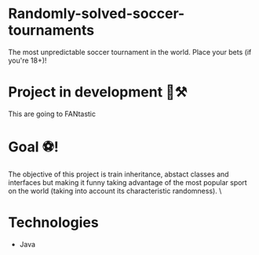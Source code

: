 # Randomly-solved-soccer-tournaments
The most unpredictable soccer tournament in the world. Place your bets (if you're 18+)!

# Project in development 🚧⚒️
This are going to FANtastic

# Goal ⚽!
The objective of this project is train inheritance, abstact classes and interfaces but making it funny taking advantage of the most popular sport on the world (taking into account its characteristic randomness). \

# Technologies
- Java
